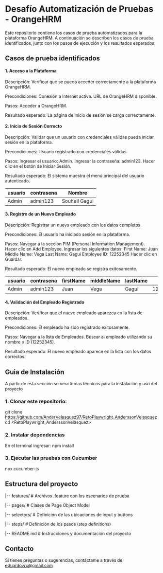# Desafío Automatización de Pruebas - OrangeHRM
Este repositorio contiene los casos de prueba automatizados para la plataforma OrangeHRM. A continuación se describen los casos de prueba identificados, junto con los pasos de ejecución y los resultados esperados. 

## Casos de prueba identificados

#### 1. Acceso a la Plataforma
Descripción: Verificar que se pueda acceder correctamente a la plataforma OrangeHRM.

Precondiciones:
Conexión a Internet activa.
URL de OrangeHRM disponible.

Pasos:
Acceder a OrangeHRM.

Resultado esperado:
La página de inicio de sesión se carga correctamente.

#### 2. Inicio de Sesión Correcto
Descripción: Validar que un usuario con credenciales válidas pueda iniciar sesión en la plataforma.

Precondiciones:
Usuario registrado con credenciales válidas.

Pasos:
Ingresar el usuario: Admin.
Ingresar la contraseña: admin123.
Hacer clic en el botón de Iniciar Sesión.

Resultado esperado:
El sistema muestra el menú principal del usuario autenticado.

| usuario | contrasena | Nombre        |
|---------|------------|---------------|
| Admin   | admin123   | Souheil Gagui |

#### 3. Registro de un Nuevo Empleado
Descripción: Registrar un nuevo empleado con los datos completos.

Precondiciones:
El usuario ha iniciado sesión en la plataforma.

Pasos:
Navegar a la sección PIM (Personal Information Management).
Hacer clic en Add Employee.
Ingresar los siguientes datos:
First Name: Juan
Middle Name: Vega
Last Name: Gagui
Employee ID: 12252345
Hacer clic en Guardar.

Resultado esperado:
El nuevo empleado se registra exitosamente.

| usuario | contrasena | firstName | middleName | lastName | ID       |
|---------|------------|-----------|------------|----------|----------|
| Admin   | admin123   | Juan      | Vega       | Gagui    | 12252345 |

#### 4. Validación del Empleado Registrado
Descripción: Verificar que el nuevo empleado aparezca en la lista de empleados.

Precondiciones:
El empleado ha sido registrado exitosamente.

Pasos:
Navegar a la lista de Empleados.
Buscar al empleado utilizando su nombre o ID (12252345).

Resultado esperado:
El nuevo empleado aparece en la lista con los datos correctos.


## Guia de Instalación
A partir de esta sección se vera temas técnicos para la instalación y uso del proyecto

### 1. Clonar este repositorio:
git clone <https://github.com/AnderVelasquez97/RetoPlaywright_AnderssonVelasquez>
cd <RetoPlaywright_AnderssonVelasquez>


### 2. Instalar dependencias
En el terminal ingresar:
npm install

### 3. Ejecutar las pruebas con Cucumber
npx cucumber-js

## Estructura del proyecto

|-- features/          # Archivos .feature con los escenarios de prueba

|-- pages/             # Clases de Page Object Model

|-- selectors/         # Definición de las ubicaciones de input y buttons

|-- steps/             # Definición de los pasos (step definitions)

|-- README.md          # Instrucciones y documentación del proyecto


## Contacto
Si tienes preguntas o sugerencias, contáctame a través de eduardovrx@gmail.com



